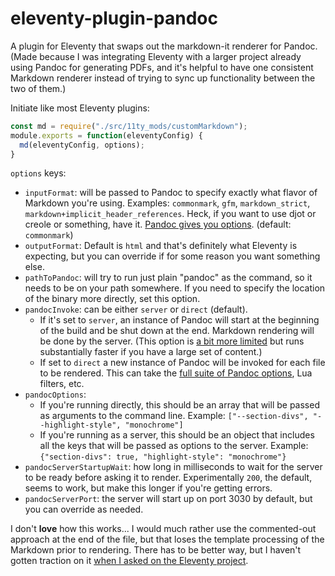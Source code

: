 # eleventy-plugin-pandoc

A plugin for Eleventy that swaps out the markdown-it renderer
for Pandoc. (Made because I was integrating Eleventy with a
larger project already using Pandoc for generating PDFs, and
it's helpful to have one consistent Markdown renderer instead
of trying to sync up functionality between the two of them.)

Initiate like most Eleventy plugins:
```js
const md = require("./src/11ty_mods/customMarkdown");
module.exports = function(eleventyConfig) {
  md(eleventyConfig, options);
}
```

`options` keys:
* `inputFormat`: will be passed to Pandoc to specify exactly
   what flavor of Markdown you're using. Examples: `commonmark`, `gfm`,
   `markdown_strict`, `markdown+implicit_header_references`. Heck, if
   you want to use djot or creole or something, have it. 
   [Pandoc gives you options](https://pandoc.org/MANUAL.html#option--from).
   (default: `commonmark`)
* `outputFormat`: Default is `html` and that's definitely what Eleventy
   is expecting, but you can override if for some reason you want
   something else.
* `pathToPandoc`: will try to run just plain "pandoc" as the command,
   so it needs to be on your path somewhere. If you need to specify
   the location of the binary more directly, set this option.
* `pandocInvoke`: can be either `server` or `direct` (default).
  * If it's set to `server`, an instance of Pandoc will start at the
    beginning of the build and be shut down at the end. Markdown
    rendering will be done by the server. (This option is 
    [a bit more limited](https://github.com/jgm/pandoc/blob/master/doc/pandoc-server.md)
    but runs substantially faster if you have a large set of content.)
  * If set to `direct` a new instance of Pandoc will be invoked for each
    file to be rendered. This can take the 
    [full suite of Pandoc options](https://pandoc.org/MANUAL.html), 
    Lua filters, etc.
* `pandocOptions`:
   * If you're running directly, this should be an array that will
     be passed as arguments to the command line. Example: `["--section-divs",
     "--highlight-style", "monochrome"]`
   * If you're running as a server, this should be an
     object that includes all the keys that will be passed as options to
     the server. Example: `{"section-divs": true, "highlight-style": "monochrome"}`
* `pandocServerStartupWait`: how long in milliseconds to wait for the server
   to be ready before asking it to render. Experimentally `200`, the default,
   seems to work, but make this longer if you're getting errors.
* `pandocServerPort`: the server will start up on port 3030 by default, but
   you can override as needed.

I don't **love** how this works... I would much rather use the commented-out
approach at the end of the file, but that loses the template processing of
the Markdown prior to rendering. There has to be better way, but I haven't gotten
traction on it [when I asked on the Eleventy project](https://github.com/11ty/eleventy/discussions/3381).

